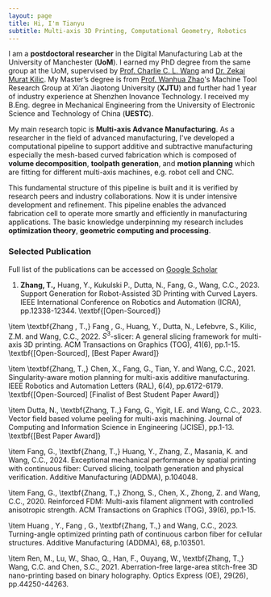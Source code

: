 ```yaml
---
layout: page
title: Hi, I'm Tianyu
subtitle: Multi-axis 3D Printing, Computational Geometry, Robotics
---
```

I am a **postdoctoral researcher** in the Digital Manufacturing Lab at the University of Manchester (**UoM**). I earned my PhD degree from the same group at the UoM, supervised by [Prof. Charlie C. L. Wang](https://mewangcl.github.io/) and [Dr. Zekai Murat Kilic](https://research.manchester.ac.uk/en/persons/zekaimurat.kilic). My Master’s degree is from [Prof. Wanhua Zhao](https://gr.xjtu.edu.cn/web/whzhao)'s Machine Tool  Research Group at Xi’an Jiaotong University (**XJTU**) and further had 1 year of industry experience at Shenzhen Inovance Technology. I received my ​B.Eng. degree in Mechanical Engineering from the University of Electronic Science and Technology of China (**UESTC**).

My main research topic is **Multi-axis Advance Manufacturing**. As a researcher in the field of advanced manufacturing, I've developed a computational pipeline to support additive and subtractive manufacturing especially the mesh-based curved fabrication which is composed of **volume decomposition**, **toolpath generation**, and **motion planning** which are fitting for different multi-axis machines, e.g. robot cell and CNC. 

This fundamental structure of this pipeline is built and it is verified by research peers and industry collaborations. Now it is under intensive development and refinement. This pipeline enables the advanced fabrication cell to operate more smartly and efficiently in manufacturing applications. The basic knowledge underpinning my research includes **optimization theory**, **geometric computing and processing**. 

### Selected Publication​                     
Full list of the publications can be accessed on [Google Scholar](https://scholar.google.com/citations?user=gH8GP8AAAAAJ&hl=en&oi=ao)

1. **Zhang, T.,** Huang, Y., Kukulski P., Dutta, N., Fang, G., Wang, C.C., 2023. Support Generation for Robot-Assisted 3D Printing with Curved Layers. IEEE International Conference on Robotics and Automation (ICRA), pp.12338-12344. \textbf{[Open-Sourced]}

\item \textbf{Zhang , T.,} Fang , G., Huang, Y., Dutta, N., Lefebvre, S., Kilic, Z.M. and Wang, C.C., 2022. $S^3$-slicer: A general slicing framework for multi-axis 3D printing. ACM Transactions on Graphics (TOG), 41(6), pp.1-15. \textbf{[Open-Sourced], [Best Paper Award]}

\item \textbf{Zhang, T.,} Chen, X., Fang, G., Tian, Y. and Wang, C.C., 2021. Singularity-aware motion planning for multi-axis additive manufacturing. IEEE Robotics and Automation Letters (RAL), 6(4), pp.6172-6179. \textbf{[Open-Sourced] [Finalist of Best Student Paper Award]}

\item Dutta, N., \textbf{Zhang, T.,} Fang, G., Yigit, I.E. and Wang, C.C., 2023. Vector field based volume peeling for multi-axis machining. Journal of Computing and Information Science in Engineering (JCISE), pp.1-13. \textbf{[Best Paper Award]}

\item Fang, G., \textbf{Zhang, T.,} Huang, Y., Zhang, Z., Masania, K. and Wang, C.C., 2024. Exceptional mechanical performance by spatial printing with continuous fiber: Curved slicing, toolpath generation and physical verification. Additive Manufacturing (ADDMA), p.104048.

\item Fang, G., \textbf{Zhang, T.,} Zhong, S., Chen, X., Zhong, Z. and Wang, C.C., 2020. Reinforced FDM: Multi-axis filament alignment with controlled anisotropic strength. ACM Transactions on Graphics (TOG), 39(6), pp.1-15.

\item Huang , Y., Fang , G., \textbf{Zhang, T.,} and Wang, C.C., 2023. Turning-angle optimized printing path of continuous carbon fiber for cellular structures. Additive Manufacturing (ADDMA), 68, p.103501.

\item Ren, M., Lu, W., Shao, Q., Han, F., Ouyang, W., \textbf{Zhang, T.,} Wang, C.C. and Chen, S.C., 2021. Aberration-free large-area stitch-free 3D nano-printing based on binary holography. Optics Express (OE), 29(26), pp.44250-44263.
